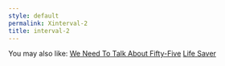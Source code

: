 ```yaml
---
style: default
permalink: Xinterval-2
title: interval-2
---
```

You may also like:
[We Need To Talk About Fifty-Five](http://scp-wiki.net/we-need-to-talk-about-fifty-five)
[Life Saver](http://scp-wiki.net/life-saver)